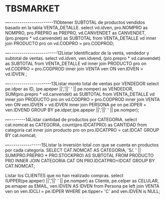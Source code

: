 # TBSMARKET
—----------------------11Obtener SUBTOTAL de productos vendidos basado en la tabla VENTA_DETALLE.
select
 vd.idven,
 pro.NOMPRO as NOMPRO,
 pro.PREPRO as PREPRO,
 vd.CANVENDET as CANVENDET,
 (pro.prepro * vd.canvendet) as SUBTOTAL
from 
 VENTA_DETALLE vd inner join  PRODUCTO pro on vd.CODPRO = pro.CODPROD;

—------------------------12Listar Identificador de la venta, vendedor y subtotal de ventas.
select
 vd.idven,
 ven.idvend,
 (pro.prepro * vd.canvendet) as SUBTOTAL
from 
 VENTA_DETALLE vd inner join  PRODUCTO pro on vd.CODPRO = pro.CODPROD
 inner join VENTA ven ON  ven.IDVEN = vd.IDVEN ;

—---------------------13Listar monto total de ventas por VENDEDOR
select
 pe.idper as ID,
 (pe.apeper ||','||' ' || pe.nomper) as VENDEDOR,
 SUM(pro.prepro * vd.canvendet) as SUBTOTAL
from 
 VENTA_DETALLE vd inner join  PRODUCTO pro on vd.CODPRO = pro.CODPROD
 inner join VENTA ven ON  ven.IDVEN = vd.IDVEN
 inner join PERSONA pe on pe.IDPER = ven.IDVEND
GROUP BY pe.idper,(pe.apeper ||','||' ' || pe.nomper);


—--------14Listar cantidad de productos por CATEGORIA.
select 
cat.nomcat as CATEGORIA,
count(pro.IDCATPRO) as CANTIDAD
from categoria cat inner join producto pro on pro.IDCATPRO = cat.IDCAT
GROUP BY cat.nomcat;

—----------------15Listar la inversión total con que se cuenta en productos por cada categoría.
SELECT 
CAT.NOMCAT AS CATEGORIA,
'S/. ' || SUM(PRO.PREPRO * PRO.STOCKPRO) AS SUBTOTAL
FROM PRODUCTO PRO INNER JOIN CATEGORIA CAT ON PRO.IDCATPRO=IDCAT GROUP BY CAT.NOMCAT;

Listar los CLIENTES que no han realizado compras.
select
 (UPPER(pe.apeper) ||','||' ' || pe.nomper) as Cliente,
 pe.celper as CELULAR,
 pe.emaper as EMAIL,
 ven.IDVEN AS IDVEN
from Persona pe left join VENTA ven on ven.IDCLI = pe.IDPER
WHERE pe.tipper= 'C' and ven.IDVEN is NULL;

